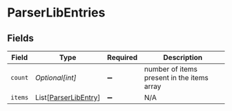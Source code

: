 # ParserLibEntries


## Fields

| Field                                                         | Type                                                          | Required                                                      | Description                                                   |
| ------------------------------------------------------------- | ------------------------------------------------------------- | ------------------------------------------------------------- | ------------------------------------------------------------- |
| `count`                                                       | *Optional[int]*                                               | :heavy_minus_sign:                                            | number of items present in the items array                    |
| `items`                                                       | List[[ParserLibEntry](../../models/shared/parserlibentry.md)] | :heavy_minus_sign:                                            | N/A                                                           |